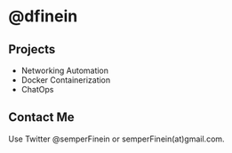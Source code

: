 # @dfinein

## Projects
- Networking Automation
- Docker Containerization
- ChatOps

## Contact Me
Use Twitter @semperFinein or semperFinein(at)gmail.com.

<!---
dfinein/dfinein is a ✨ special ✨ repository because its `README.md` (this file) appears on your GitHub profile.
You can click the Preview link to take a look at your changes.
--->
